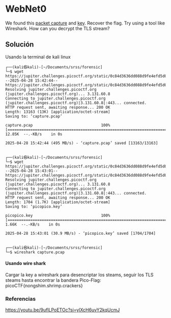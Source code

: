 # WebNet0
We found this [packet capture](https://jupiter.challenges.picoctf.org/static/0c84d3636dd088d9fe4efd5d0d869a06/capture.pcap) and [key](https://jupiter.challenges.picoctf.org/static/0c84d3636dd088d9fe4efd5d0d869a06/picopico.key). Recover the flag.
Try using a tool like Wireshark.
How can you decrypt the TLS stream?

## Solución
Usando la terminal de kali linux
```
┌──(kali㉿kali)-[~/Documents/srss/forensic]
└─$ wget https://jupiter.challenges.picoctf.org/static/0c84d3636dd088d9fe4efd5d0d869a06/capture.pcap                                        
--2025-04-28 15:42:44--  https://jupiter.challenges.picoctf.org/static/0c84d3636dd088d9fe4efd5d0d869a06/capture.pcap
Resolving jupiter.challenges.picoctf.org (jupiter.challenges.picoctf.org)... 3.131.60.8
Connecting to jupiter.challenges.picoctf.org (jupiter.challenges.picoctf.org)|3.131.60.8|:443... connected.
HTTP request sent, awaiting response... 200 OK
Length: 13163 (13K) [application/octet-stream]
Saving to: ‘capture.pcap’

capture.pcap                              100%[===================================================================================>]  12.85K  --.-KB/s    in 0s      

2025-04-28 15:42:44 (495 MB/s) - ‘capture.pcap’ saved [13163/13163]

                                                                                                                                                                      
┌──(kali㉿kali)-[~/Documents/srss/forensic]
└─$ wget https://jupiter.challenges.picoctf.org/static/0c84d3636dd088d9fe4efd5d0d869a06/picopico.key
--2025-04-28 15:43:01--  https://jupiter.challenges.picoctf.org/static/0c84d3636dd088d9fe4efd5d0d869a06/picopico.key
Resolving jupiter.challenges.picoctf.org (jupiter.challenges.picoctf.org)... 3.131.60.8
Connecting to jupiter.challenges.picoctf.org (jupiter.challenges.picoctf.org)|3.131.60.8|:443... connected.
HTTP request sent, awaiting response... 200 OK
Length: 1704 (1.7K) [application/octet-stream]
Saving to: ‘picopico.key’

picopico.key                              100%[===================================================================================>]   1.66K  --.-KB/s    in 0s      

2025-04-28 15:43:01 (30.9 MB/s) - ‘picopico.key’ saved [1704/1704]

                                                                                                                                                                      
┌──(kali㉿kali)-[~/Documents/srss/forensic]
└─$ wireshark capture.pcap                  
```
#### Usando wire shark
Cargar la key a wireshark para desencriptar los steams, seguir los TLS steams hasta encontrar la bandera
Pico-Flag: picoCTF{nongshim.shrimp.crackers}

### Referencias
https://youtu.be/9uflLPoETOc?si=ylXcH6uvY2kqUcmJ

